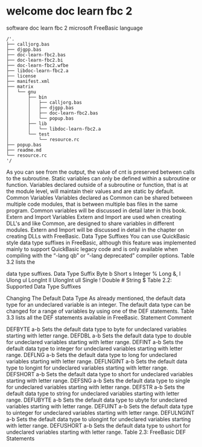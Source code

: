 # welcome doc learn fbc 2
software doc learn fbc 2 microsoft FreeBasic language



```freebasic
/'.
├── calljorg.bas
├── djgpp.bas
├── doc-learn-fbc2.bas
├── doc-learn-fbc2.bi
├── doc-learn-fbc2.wfbe
├── libdoc-learn-fbc2.a
├── license
├── manifest.xml
├── matrix
│   └── gnu
│       ├── bin
│       │   ├── calljorg.bas
│       │   ├── djgpp.bas
│       │   ├── doc-learn-fbc2.bas
│       │   └── popup.bas
│       ├── lib
│       │   └── libdoc-learn-fbc2.a
│       └── test
│           └── resource.rc
├── popup.bas
├── readme.md
└── resource.rc
'/
```

As you can see from the output, the value of cnt is preserved between calls to the
subroutine. Static variables can only be defined within a subroutine or function. Variables
declared outside of a subroutine or function, that is at the module level, will maintain
their values and are static by default.
Common Variables
Variables declared as Common can be shared between multiple code modules, that
is between multiple bas files in the same program. Common variables will be discussed in
detail later in this book.
Extern and Import Variables
Extern and Import are used when creating DLL's and like Common, are designed to
share variables in different modules. Extern and Import will be discussed in detail in the
chapter on creating DLLs with FreeBasic.
Data Type Suffixes
You can use QuickBasic style data type suffixes in FreeBasic, although this feature
was implemented mainly to support QuickBasic legacy code and is only available when
compiling with the “-lang qb” or “-lang deprecated” compiler options. Table 3.2 lists the

data type suffixes.
Data Type Suffix
Byte b
Short s
Integer %
Long &, l
Ulong ul
LongInt ll
UlongInt ull
Single !
Double #
String $
Table 2.2: Supported Data Type Suffixes

Changing The Default Data Type
As already mentioned, the default data type for an undeclared variable is an
integer. The default data type can be changed for a range of variables by using one of
the DEF statements. Table 3.3 lists all the DEF statements available in FreeBasic.
Statement Comment

DEFBYTE a-b Sets the default data type to byte for
undeclared variables starting with letter
range.
DEFDBL a-b Sets the default data type to double for
undeclared variables starting with letter
range.
DEFINT a-b Sets the default data type to integer for
undeclared variables starting with letter
range.
DEFLNG a-b Sets the default data type to long for
undeclared variables starting with letter
range.
DEFLNGINT a-b Sets the default data type to longint for
undeclared variables starting with letter
range.
DEFSHORT a-b Sets the default data type to short for
undeclared variables starting with letter
range.
DEFSNG a-b Sets the default data type to single for
undeclared variables starting with letter
range.
DEFSTR a-b Sets the default data type to string for
undeclared variables starting with letter
range.
DEFUBYTE a-b Sets the default data type to ubyte for
undeclared variables starting with letter
range.
DEFUINT a-b Sets the default data type to uinteger
for undeclared variables starting with
letter range.
DEFULNGINT a-b Sets the default data type to ulongint for
undeclared variables starting with letter
range.
DEFUSHORT a-b Sets the default data type to ushort for
undeclared variables starting with letter
range.
Table 2.3: FreeBasic DEF Statements